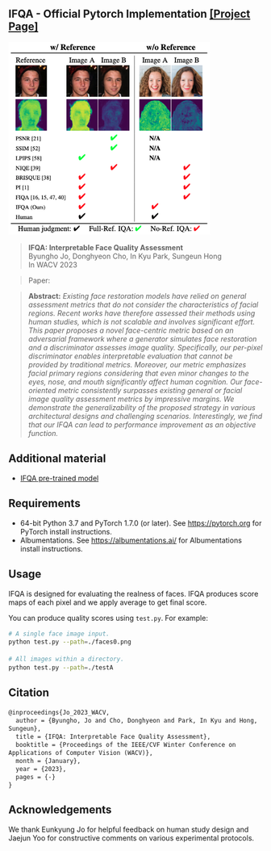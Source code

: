 ## IFQA - Official Pytorch Implementation [[Project Page]](https://sites.google.com/view/vcl-lab/publications/international-conference/ifqa_wacv23)

<img src="./docs/teaser.png" width="400">
 
> **IFQA: Interpretable Face Quality Assessment**<br>
> Byungho Jo, Donghyeon Cho, In Kyu Park, Sungeun Hong<br>
> In WACV 2023

> Paper: <br>

> **Abstract:** *Existing face restoration models have relied on general assessment metrics that do not consider the characteristics of facial regions.
Recent works have therefore assessed their methods using human studies, which is not scalable and involves significant effort. This paper proposes a novel face-centric metric based on an adversarial framework where a generator simulates face restoration and a discriminator assesses image quality. Specifically, our per-pixel discriminator enables interpretable evaluation that cannot be provided by traditional metrics. Moreover, our metric emphasizes facial primary regions considering that even minor changes to the eyes, nose, and mouth significantly affect human cognition. Our face-oriented metric consistently surpasses existing general or facial image quality assessment metrics by impressive margins. We demonstrate the generalizability of the proposed strategy in various architectural designs and challenging scenarios. Interestingly, we find that our IFQA can lead to performance improvement as an objective function.*

## Additional material
- [IFQA pre-trained model](https://drive.google.com/file/d/1aHxF39Mdg4R2dFiF_yx8HsJHy9lJaEZP/view?usp=sharing)

## Requirements
* 64-bit Python 3.7 and PyTorch 1.7.0 (or later). See https://pytorch.org for PyTorch install instructions.
* Albumentations. See https://albumentations.ai/ for Albumentations install instructions.

## Usage
IFQA is designed for evaluating the realness of faces. IFQA produces score maps of each pixel and we apply average to get final score.

You can produce quality scores using `test.py`. For example:
```.bash
# A single face image input.
python test.py --path=./faces0.png

# All images within a directory.
python test.py --path=./testA
```

## Citation

```
@inproceedings{Jo_2023_WACV,
  author = {Byungho, Jo and Cho, Donghyeon and Park, In Kyu and Hong, Sungeun},
  title = {IFQA: Interpretable Face Quality Assessment},
  booktitle = {Proceedings of the IEEE/CVF Winter Conference on Applications of Computer Vision (WACV)},
  month = {January},
  year = {2023},
  pages = {-}
}
```

## Acknowledgements

We thank Eunkyung Jo for helpful feedback on human study design and Jaejun Yoo for constructive comments on various experimental protocols.
